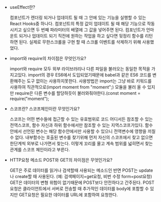- useEffect란?

  컴포넌트가 렌더링 되거나 업데이트 될 때 그 안에 있는 기능을 실행할 수 있는 React Hooks중 하나다. 컴포넌트의 특정 값이 업데이트 될 때 해당 기능으로 작동시키고 싶으면 두 번째 파라미터의 배열에 그 값을 넣어주면 된다. 컴포넌트가 언마운트 되거나 업데이트 되기 직전에 원하는 작업을 하고 싶다면 뒷정리 함수를 리턴하면 된다. 실제로 무한스크롤을 구현 할 때 스크롤 이벤트를 삭제하기 위해 사용했었다.

- import와 require의 차이점은 무엇인가요?

  import와 require 모두 외부 라이브러리나 다른 파일을 불러오는 동일한 목적을 가지고있다. import의 경우 ES6에서 도입되었기때문에 babel과 같은 ES6 코드를 변환해주는 도구 없이는 사용하지못한다. 사용방법은 import는 그냥 바로 키워드를 사용하여 직관적으로(import moment from "moment";) 모듈을 불러 올 수 있지만 require은 다른 변수를 할당하듯이 불러와줘야한다.(const moment = require("moment");

- 스코프란? 스코프체인이란 무엇인가요?

  스코프는 어떤 변수들에 접근할 수 있는 유효범위로 코드 어디서든 참조할 수 있는 전역스코프, 함수 자신과 하위 함수에서만 참조할 수 있는 지역스코프가있다. 함수안에서 선언된 변수는 해당 함수안에서만 사용할 수 있으니 전역변수에 영향을 끼칠 수 없다. 내부함수는 호출된 변수를 찾기위해 먼저 자신의 스코프에서 찾고 없으면 한단계씩 외부로 나가면서 찾는다. 이렇게 꼬리를 물고 계속 범위를 넓히면서 찾는 관계를 스코프 체인이라고 부른다.

- HTTP요청 메소드 POST와 GET의 차이점은 무엇인가요?

  GET은 주로 데이터를 읽거나 검색할때 사용되는 메소드인 반면 POST는 update나 create할 때 사용된다. (예: 검색페이지=get요청, 비번 수정 form=post요청) GET은 데이터의 변형 위험이 없기때문에 POST보다 안전하다고 간주된다. POST요청은 클라이언트에서 서버로 전송할 때 추가적인 데이터를 body에 포함할 수 있지만 GET요청은 필요한 데이터를 URL에 포함하여 요청한다.
